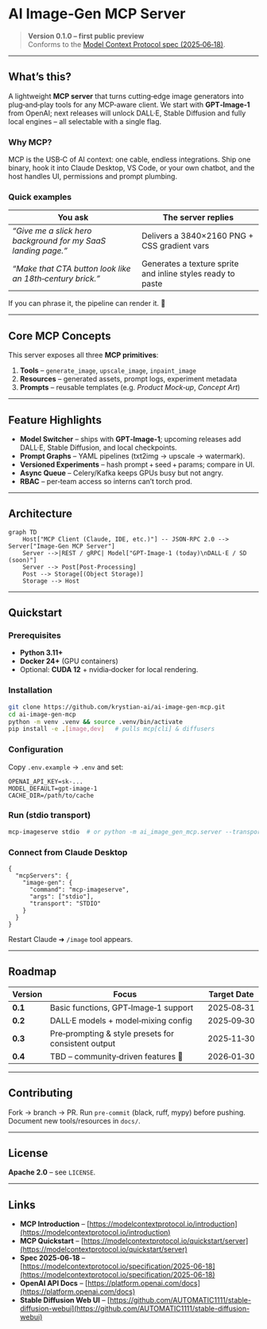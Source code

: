# AI Image‑Gen MCP Server

> **Version 0.1.0 – first public preview**\
> Conforms to the [Model Context Protocol spec (2025‑06‑18)](https://modelcontextprotocol.io/specification/2025-06-18).

---

## What’s this?

A lightweight **MCP server** that turns cutting‑edge image generators into plug‑and‑play tools for any MCP‑aware client. We start with **GPT‑Image‑1** from OpenAI; next releases will unlock DALL·E, Stable Diffusion and fully local engines – all selectable with a single flag.

### Why MCP?

MCP is the USB‑C of AI context: one cable, endless integrations. Ship one binary, hook it into Claude Desktop, VS Code, or your own chatbot, and the host handles UI, permissions and prompt plumbing.

### Quick examples

| You ask                                                       | The server replies                                          |
| ------------------------------------------------------------- | ----------------------------------------------------------- |
| *“Give me a slick hero background for my SaaS landing page.”* | Delivers a 3840×2160 PNG + CSS gradient vars                |
| *“Make that CTA button look like an 18th‑century brick.”*     | Generates a texture sprite and inline styles ready to paste |

If you can phrase it, the pipeline can render it. 💫

---

## Core MCP Concepts

This server exposes all three **MCP primitives**:

1. **Tools** – `generate_image`, `upscale_image`, `inpaint_image`
2. **Resources** – generated assets, prompt logs, experiment metadata
3. **Prompts** – reusable templates (e.g. *Product Mock‑up*, *Concept Art*)

---

## Feature Highlights

- **Model Switcher** – ships with **GPT‑Image‑1**; upcoming releases add DALL·E, Stable Diffusion, and local checkpoints.
- **Prompt Graphs** – YAML pipelines (txt2img → upscale → watermark).
- **Versioned Experiments** – hash prompt + seed + params; compare in UI.
- **Async Queue** – Celery/Kafka keeps GPUs busy but not angry.
- **RBAC** – per‑team access so interns can’t torch prod.

---

## Architecture

```mermaid
graph TD
    Host["MCP Client (Claude, IDE, etc.)"] -- JSON‑RPC 2.0 --> Server["Image‑Gen MCP Server"]
    Server -->|REST / gRPC| Model["GPT‑Image‑1 (today)\nDALL·E / SD (soon)"]
    Server --> Post[Post‑Processing]
    Post --> Storage[(Object Storage)]
    Storage --> Host
```

---

## Quickstart

### Prerequisites

- **Python 3.11+**
- **Docker 24+** (GPU containers)
- Optional: **CUDA 12** + nvidia‑docker for local rendering.

### Installation

```bash
git clone https://github.com/krystian-ai/ai-image-gen-mcp.git
cd ai-image-gen-mcp
python -m venv .venv && source .venv/bin/activate
pip install -e .[image,dev]   # pulls mcp[cli] & diffusers
```

### Configuration

Copy `.env.example` → `.env` and set:

```dotenv
OPENAI_API_KEY=sk-...
MODEL_DEFAULT=gpt-image-1
CACHE_DIR=/path/to/cache
```

### Run (stdio transport)

```bash
mcp-imageserve stdio  # or python -m ai_image_gen_mcp.server --transport=stdio
```

### Connect from Claude Desktop

```jsonc
{
  "mcpServers": {
    "image-gen": {
      "command": "mcp-imageserve",
      "args": ["stdio"],
      "transport": "STDIO"
    }
  }
}
```

Restart Claude ➜ `/image` tool appears.

---

## Roadmap

| Version | Focus                                               | Target Date |
| ------- | --------------------------------------------------- | ----------- |
| **0.1** | Basic functions, GPT‑Image‑1 support                | 2025‑08‑31  |
| **0.2** | DALL·E models + model‑mixing config                 | 2025‑09‑30  |
| **0.3** | Pre‑prompting & style presets for consistent output | 2025‑11‑30  |
| **0.4** | TBD – community‑driven features 🤔                  | 2026‑01‑30  |

---

## Contributing

Fork → branch → PR. Run `pre-commit` (black, ruff, mypy) before pushing. Document new tools/resources in `docs/`.

---

## License

**Apache 2.0** – see `LICENSE`.

---

## Links

- **MCP Introduction** – [https://modelcontextprotocol.io/introduction](https://modelcontextprotocol.io/introduction)
- **MCP Quickstart** – [https://modelcontextprotocol.io/quickstart/server](https://modelcontextprotocol.io/quickstart/server)
- **Spec 2025‑06‑18** – [https://modelcontextprotocol.io/specification/2025-06-18](https://modelcontextprotocol.io/specification/2025-06-18)
- **OpenAI API Docs** – [https://platform.openai.com/docs](https://platform.openai.com/docs)
- **Stable Diffusion Web UI** – [https://github.com/AUTOMATIC1111/stable-diffusion-webui](https://github.com/AUTOMATIC1111/stable-diffusion-webui)


